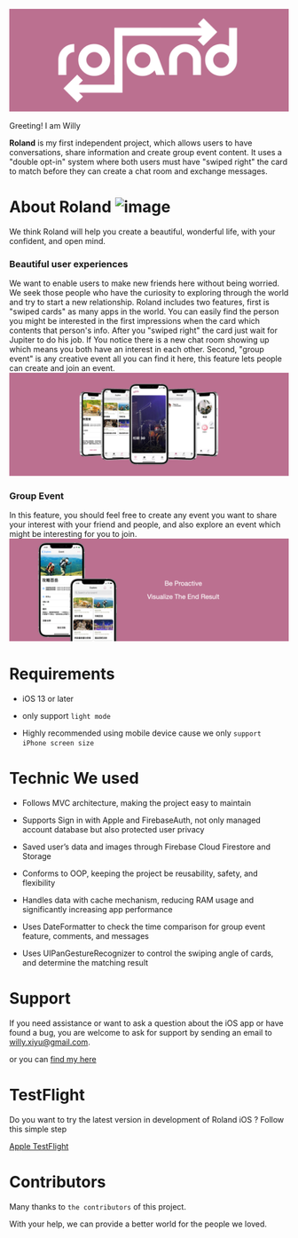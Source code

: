
![image](https://raw.githubusercontent.com/Willyxiyu/Roland/main/roland%20readme%20file/roland%20icon%20banner.png)

Greeting! I am Willy

**Roland** is my first independent project, which allows users to have conversations, share information and create group event content. It uses a "double opt-in" system where both users must have "swiped right" the card to match before they can create a chat room and exchange messages.


# About Roland ![image](https://img.shields.io/badge/release-v1.0.0-blue)

We think Roland will help you create a beautiful, wonderful life, with your confident, and open mind.


### Beautiful user experiences

We want to enable users to make new friends here without being worried. We seek those people who have the curiosity to exploring through the world and try to start a new relationship. Roland includes two features, first is "swiped cards" as many apps in the world. You can easily find the person you might be interested in the first impressions when the card which contents that person's info. After you "swiped right" the card just wait for Jupiter to do his job. If You notice there is a new chat room showing up which means you both have an interest in each other. Second, "group event" is any creative event all you can find it here, this feature lets people can create and join an event.
![image](https://github.com/Willyxiyu/Roland/blob/main/roland%20readme%20file/%E6%88%AA%E5%9C%96%202021-12-03%20%E4%B8%8B%E5%8D%882.30.55.png?raw=true)


### Group Event

In this feature, you should feel free to create any event you want to share your interest with your friend and people, and also explore an event which might be interesting for you to join.
![image](https://github.com/Willyxiyu/Roland/blob/main/roland%20readme%20file/%E6%88%AA%E5%9C%96%202021-12-03%20%E4%B8%8B%E5%8D%881.54.15.png?raw=true)



# Requirements 

* iOS 13 or later

* only support `light mode`

* Highly recommended using mobile device cause we only `support iPhone screen size`


# Technic We used

* Follows MVC architecture, making the project easy to maintain

* Supports Sign in with Apple and FirebaseAuth, not only managed account database but also protected user privacy

* Saved user’s data and images through Firebase Cloud Firestore and Storage

* Conforms to OOP, keeping the project be reusability, safety, and flexibility

* Handles data with cache mechanism, reducing RAM usage and significantly increasing app performance

* Uses DateFormatter to check the time comparison for group event feature, comments, and messages

* Uses UIPanGestureRecognizer to control the swiping angle of cards, and determine the matching result 


# Support

If you need assistance or want to ask a question about the iOS app or have found a bug, you are welcome to ask for support by sending an email to willy.xiyu@gmail.com. 

or you can [find my here](https://www.linkedin.com/in/willy-xiyu/)

# TestFlight

Do you want to try the latest version in development of Roland iOS ? Follow this simple step

[Apple TestFlight](https://testflight.apple.com/join/uSPgvwyS)


# Contributors 


Many thanks to `the contributors` of this project.

With your help, we can provide a better world for the people we loved.
